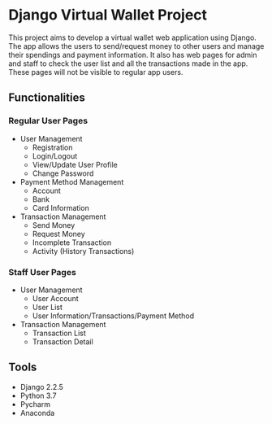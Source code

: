 # Django Virtual Wallet Project
This project aims to develop a virtual wallet web application using Django. The app allows the users to send/request money to other users and manage their spendings and payment information. It also has web pages for admin and staff to check the user list and all the transactions made in the app. These pages will not be visible to regular app users.

## Functionalities
### Regular User Pages
- User Management
  - Registration
  - Login/Logout
  - View/Update User Profile
  - Change Password
- Payment Method Management
  - Account
  - Bank
  - Card Information
- Transaction Management 
  - Send Money
  - Request Money
  - Incomplete Transaction
  - Activity (History Transactions)
  
### Staff User Pages
- User Management
  - User Account
  - User List
  - User Information/Transactions/Payment Method
- Transaction Management
  - Transaction List
  - Transaction Detail
## Tools
- Django 2.2.5
- Python 3.7
- Pycharm 
- Anaconda
